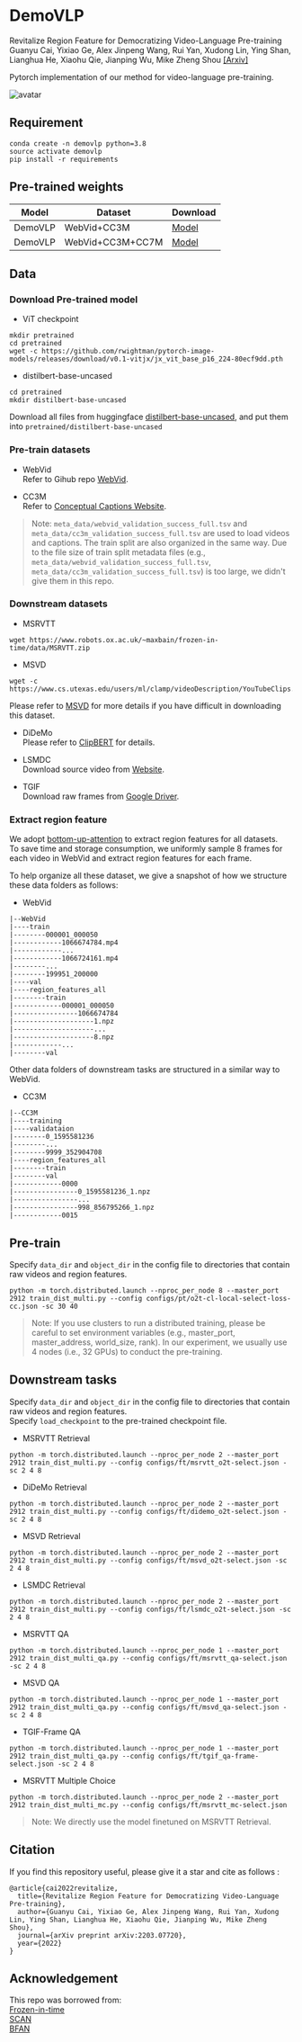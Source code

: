 # DemoVLP
Revitalize Region Feature for Democratizing Video-Language Pre-training   
Guanyu Cai, Yixiao Ge, Alex Jinpeng Wang, Rui Yan, Xudong Lin, Ying Shan, Lianghua He, Xiaohu Qie, Jianping Wu, Mike Zheng Shou [[Arxiv]][1]  

Pytorch implementation of our method for video-language pre-training.  

![avatar](figs/framework.png)

## Requirement
```
conda create -n demovlp python=3.8
source activate demovlp 
pip install -r requirements
```

## Pre-trained weights
|Model|Dataset|Download|
|-----|-------|--------|
|DemoVLP|WebVid+CC3M|[Model][7]|
|DemoVLP|WebVid+CC3M+CC7M|[Model][8]|

## Data
### Download Pre-trained model
- ViT checkpoint
```
mkdir pretrained
cd pretrained
wget -c https://github.com/rwightman/pytorch-image-models/releases/download/v0.1-vitjx/jx_vit_base_p16_224-80ecf9dd.pth
```
- distilbert-base-uncased  
```
cd pretrained
mkdir distilbert-base-uncased
```
Download all files from huggingface [distilbert-base-uncased][2], and put them into `pretrained/distilbert-base-uncased`  

### Pre-train datasets
- WebVid  
Refer to Gihub repo [WebVid](https://github.com/m-bain/webvid).

- CC3M  
Refer to [Conceptual Captions Website](https://ai.google.com/research/ConceptualCaptions/download).

> Note: `meta_data/webvid_validation_success_full.tsv` and `meta_data/cc3m_validation_success_full.tsv` are used to load videos and captions. The train split are also organized in the same way. Due to the file size of train split metadata files (e.g., `meta_data/webvid_validation_success_full.tsv`, `meta_data/cc3m_validation_success_full.tsv`) is too large, we didn't give them in this repo.   

### Downstream datasets
- MSRVTT
```
wget https://www.robots.ox.ac.uk/~maxbain/frozen-in-time/data/MSRVTT.zip
```

- MSVD
```
wget -c https://www.cs.utexas.edu/users/ml/clamp/videoDescription/YouTubeClips.tar
```
Please refer to [MSVD](https://www.cs.utexas.edu/users/ml/clamp/videoDescription/) for more details if you have difficult in downloading this dataset.

- DiDeMo  
Please refer to [ClipBERT](https://github.com/jayleicn/ClipBERT/blob/main/scripts/download_didemo.sh) for details.

- LSMDC  
Download source video from [Website](https://sites.google.com/site/describingmovies/).


- TGIF  
Download raw frames from [Google Driver][9].

### Extract region feature
We adopt [bottom-up-attention][6] to extract region features for all datasets.  
To save time and storage consumption, we uniformly sample 8 frames for each video in WebVid and extract region features for each frame.  

To help organize all these dataset, we give a snapshot of how we structure these data folders as follows:
- WebVid  
```
|--WebVid
|----train
|--------000001_000050
|------------1066674784.mp4
|------------...
|------------1066724161.mp4
|--------...
|--------199951_200000
|----val
|----region_features_all
|--------train
|------------000001_000050
|----------------1066674784
|--------------------1.npz
|--------------------...
|--------------------8.npz
|------------...
|--------val
```
Other data folders of downstream tasks are structured in a similar way to WebVid.  

- CC3M
```
|--CC3M
|----training
|----validataion
|--------0_1595581236
|--------...
|--------9999_352904708
|----region_features_all
|--------train
|--------val
|------------0000
|----------------0_1595581236_1.npz
|----------------...
|----------------998_856795266_1.npz
|------------0015
```

## Pre-train
Specify `data_dir` and `object_dir` in the config file to directories that contain raw videos and region features.   
```
python -m torch.distributed.launch --nproc_per_node 8 --master_port 2912 train_dist_multi.py --config configs/pt/o2t-cl-local-select-loss-cc.json -sc 30 40
```

> Note: If you use clusters to run a distributed training, please be careful to set environment variables (e.g., master_port, master_address, world_size, rank). In our experiment, we usually use 4 nodes (i.e., 32 GPUs) to conduct the pre-training.

## Downstream tasks
Specify `data_dir` and `object_dir` in the config file to directories that contain raw videos and region features.  
Specify `load_checkpoint` to the pre-trained checkpoint file.  
- MSRVTT Retrieval
```
python -m torch.distributed.launch --nproc_per_node 2 --master_port 2912 train_dist_multi.py --config configs/ft/msrvtt_o2t-select.json -sc 2 4 8
```

- DiDeMo Retrieval
```
python -m torch.distributed.launch --nproc_per_node 2 --master_port 2912 train_dist_multi.py --config configs/ft/didemo_o2t-select.json -sc 2 4 8
```

- MSVD Retrieval
```
python -m torch.distributed.launch --nproc_per_node 2 --master_port 2912 train_dist_multi.py --config configs/ft/msvd_o2t-select.json -sc 2 4 8
```

- LSMDC Retrieval
```
python -m torch.distributed.launch --nproc_per_node 2 --master_port 2912 train_dist_multi.py --config configs/ft/lsmdc_o2t-select.json -sc 2 4 8
```

- MSRVTT QA
```
python -m torch.distributed.launch --nproc_per_node 1 --master_port 2912 train_dist_multi_qa.py --config configs/ft/msrvtt_qa-select.json -sc 2 4 8
```

- MSVD QA
```
python -m torch.distributed.launch --nproc_per_node 1 --master_port 2912 train_dist_multi_qa.py --config configs/ft/msvd_qa-select.json -sc 2 4 8
```

- TGIF-Frame QA
```
python -m torch.distributed.launch --nproc_per_node 1 --master_port 2912 train_dist_multi_qa.py --config configs/ft/tgif_qa-frame-select.json -sc 2 4 8
```

- MSRVTT Multiple Choice
```
python -m torch.distributed.launch --nproc_per_node 2 --master_port 2912 train_dist_multi_mc.py --config configs/ft/msrvtt_mc-select.json 
```
> Note: We directly use the model finetuned on MSRVTT Retrieval.

## Citation
If you find this repository useful, please give it a star and cite as follows :
```
@article{cai2022revitalize,
  title={Revitalize Region Feature for Democratizing Video-Language Pre-training},
  author={Guanyu Cai, Yixiao Ge, Alex Jinpeng Wang, Rui Yan, Xudong Lin, Ying Shan, Lianghua He, Xiaohu Qie, Jianping Wu, Mike Zheng Shou},
  journal={arXiv preprint arXiv:2203.07720},
  year={2022}
}
```

## Acknowledgement
This repo was borrowed from:  
[Frozen-in-time][3]  
[SCAN][4]  
[BFAN][5]  

[1]: https://arxiv.org/abs/2203.07720
[2]: https://huggingface.co/distilbert-base-uncased/tree/main
[3]: https://github.com/m-bain/frozen-in-time
[4]: https://github.com/kuanghuei/SCAN
[5]: https://github.com/CrossmodalGroup/BFAN
[6]: https://github.com/MILVLG/bottom-up-attention.pytorch
[7]: https://mega.nz/file/Yi4igDib#e8M5mwFEYXkGMv9nye9aoDoYr2neTwKx_DZyy6f1qyQ
[8]: https://mega.nz/file/ZiQSkRJb#CmoyCQKePbynJh1uKQT5I0iQ91ZTkQzJO4ecYlAyDuE
[9]: https://drive.google.com/file/d/11wdvsTYIPcSTRMVry1tufILiNE4aAMp5/view?usp=sharing